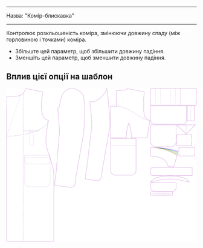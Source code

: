 - - -
Назва: "Комір-блискавка"
- - -

Контролює розкльошеність коміра, змінюючи довжину спаду (між горловиною і точками) коміра.

- Збільште цей параметр, щоб збільшити довжину падіння.
- Зменшіть цей параметр, щоб зменшити довжину падіння.

## Вплив цієї опції на шаблон

![На цьому зображенні показано вплив цієї опції шляхом накладання декількох варіантів, які мають різне значення для цієї опції](carlton_collarflare_sample.svg "Вплив цієї опції на шаблон")
